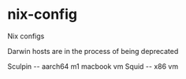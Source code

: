 # nix-config
Nix configs 

Darwin hosts are in the process of being deprecated

Sculpin -- aarch64 m1 macbook vm
Squid -- x86 vm
